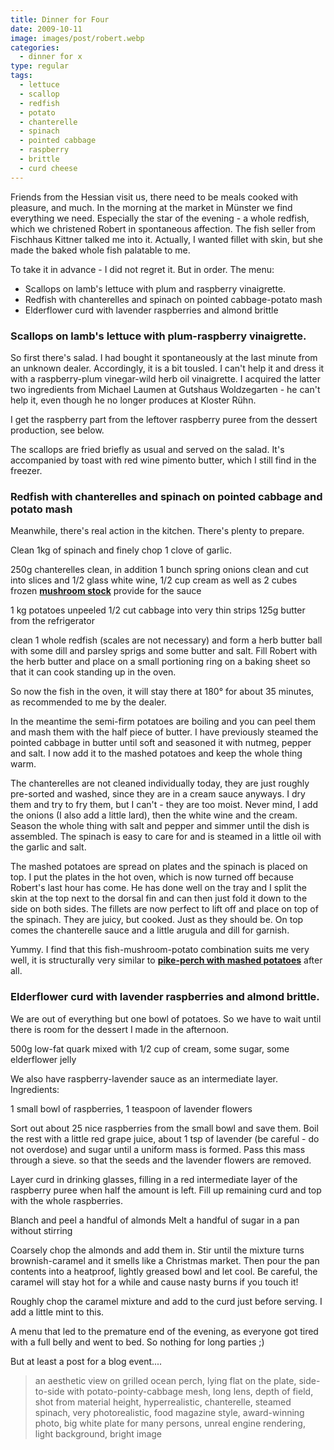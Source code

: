 ```yaml
---
title: Dinner for Four
date: 2009-10-11
image: images/post/robert.webp
categories: 
  - dinner for x
type: regular
tags: 
  - lettuce
  - scallop
  - redfish
  - potato
  - chanterelle
  - spinach
  - pointed cabbage
  - raspberry
  - brittle
  - curd cheese
---
```


Friends from the Hessian visit us, there need to be meals cooked with pleasure, and much. In the morning at the market in Münster we find everything we need. Especially the star of the evening - a whole redfish, which we christened Robert in spontaneous affection. The fish seller from Fischhaus Kittner talked me into it. Actually, I wanted fillet with skin, but she made the baked whole fish palatable to me.

To take it in advance - I did not regret it. But in order. The menu:

- Scallops on lamb's lettuce with plum and raspberry vinaigrette.
- Redfish with chanterelles and spinach on pointed cabbage-potato mash
- Elderflower curd with lavender raspberries and almond brittle

### Scallops on lamb's lettuce with plum-raspberry vinaigrette.

So first there's salad. I had bought it spontaneously at the last minute from an unknown dealer. Accordingly, it is a bit tousled. I can't help it and dress it with a raspberry-plum vinegar-wild herb oil vinaigrette. I acquired the latter two ingredients from Michael Laumen at Gutshaus Woldzegarten - he can't help it, even though he no longer produces at Kloster Rühn.

I get the raspberry part from the leftover raspberry puree from the dessert production, see below.

The scallops are fried briefly as usual and served on the salad. It's accompanied by toast with red wine pimento butter, which I still find in the freezer.

### Redfish with chanterelles and spinach on pointed cabbage and potato mash

Meanwhile, there's real action in the kitchen. There's plenty to prepare.

Clean 1kg of spinach and finely chop 1 clove of garlic.

250g chanterelles clean, in addition 1 bunch spring onions clean and cut into slices and 1/2 glass white wine, 1/2 cup cream as well as 2 cubes frozen **[mushroom stock](../chanterelle-stock)** provide for the sauce

1 kg potatoes unpeeled 1/2 cut cabbage into very thin strips 125g butter from the refrigerator

clean 1 whole redfish (scales are not necessary) and form a herb butter ball with some dill and parsley sprigs and some butter and salt. Fill Robert with the herb butter and place on a small portioning ring on a baking sheet so that it can cook standing up in the oven.

So now the fish in the oven, it will stay there at 180° for about 35 minutes, as recommended to me by the dealer.

In the meantime the semi-firm potatoes are boiling and you can peel them and mash them with the half piece of butter. I have previously steamed the pointed cabbage in butter until soft and seasoned it with nutmeg, pepper and salt. I now add it to the mashed potatoes and keep the whole thing warm.

The chanterelles are not cleaned individually today, they are just roughly pre-sorted and washed, since they are in a cream sauce anyways. I dry them and try to fry them, but I can't - they are too moist. Never mind, I add the onions (I also add a little lard), then the white wine and the cream. Season the whole thing with salt and pepper and simmer until the dish is assembled. The spinach is easy to care for and is steamed in a little oil with the garlic and salt.

The mashed potatoes are spread on plates and the spinach is placed on top. I put the plates in the hot oven, which is now turned off because Robert's last hour has come. He has done well on the tray and I split the skin at the top next to the dorsal fin and can then just fold it down to the side on both sides. The fillets are now perfect to lift off and place on top of the spinach. They are juicy, but cooked. Just as they should be. On top comes the chanterelle sauce and a little arugula and dill for garnish.

Yummy. I find that this fish-mushroom-potato combination suits me very well, it is structurally very similar to **[pike-perch with mashed potatoes](../grilled-pikeperch-with-potato-cream)** after all.

### Elderflower curd with lavender raspberries and almond brittle.

We are out of everything but one bowl of potatoes. So we have to wait until there is room for the dessert I made in the afternoon.

500g low-fat quark mixed with 1/2 cup of cream, some sugar, some elderflower jelly

We also have raspberry-lavender sauce as an intermediate layer. Ingredients:

1 small bowl of raspberries, 1 teaspoon of lavender flowers

Sort out about 25 nice raspberries from the small bowl and save them. Boil the rest with a little red grape juice, about 1 tsp of lavender (be careful - do not overdose) and sugar until a uniform mass is formed. Pass this mass through a sieve. so that the seeds and the lavender flowers are removed.

Layer curd in drinking glasses, filling in a red intermediate layer of the raspberry puree when half the amount is left. Fill up remaining curd and top with the whole raspberries.

Blanch and peel a handful of almonds Melt a handful of sugar in a pan without stirring

Coarsely chop the almonds and add them in. Stir until the mixture turns brownish-caramel and it smells like a Christmas market. Then pour the pan contents into a heatproof, lightly greased bowl and let cool. Be careful, the caramel will stay hot for a while and cause nasty burns if you touch it!

Roughly chop the caramel mixture and add to the curd just before serving. I add a little mint to this.

A menu that led to the premature end of the evening, as everyone got tired with a full belly and went to bed. So nothing for long parties ;)

But at least a post for a blog event....

> an aesthetic view on grilled ocean perch, lying flat on the plate, side-to-side with potato-pointy-cabbage mesh, long lens, depth of field, shot from material height, hyperrealistic, chanterelle, steamed spinach, very photorealistic, food magazine style, award-winning photo, big white plate for many persons, unreal engine rendering, light background, bright image